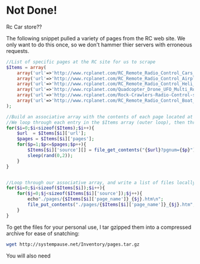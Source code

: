 # Not Done!

Rc Car store??

The following snippet pulled a variety of pages from the RC web site. We only want to do this once, so we don't hammer thier servers with erroneous requests. 

```php
//List of specific pages at the RC site for us to scrape
$Items = array(
	array('url'=>'http://www.rcplanet.com/RC_Remote_Radio_Control_Cars_Truck_s/364.htm','pages'=> 33,"page_name"=>"cars_trucks"),
	array('url'=>'http://www.rcplanet.com/RC_Remote_Radio_Control_Airplane_Planes_s/368.htm','pages'=>  19,"page_name"=>"airplanes"),
	array('url'=>'http://www.rcplanet.com/RC_Remote_Radio_Control_Heli_Helicopter_s/367.htm','pages'=> 6,"page_name"=>"helicopters"),
	array('url'=>'http://www.rcplanet.com/Quadcopter_Drone_UFO_Multi_Rotor_s/6266.htm','pages'=> 2,"page_name"=>"ufos"),
	array('url'=>'http://www.rcplanet.com/Rock-Crawlers-Radio-Control-s/6265.htm','pages'=> 2,"page_name"=>"crawlers"),
	array('url'=>'http://www.rcplanet.com/RC_Remote_Radio_Control_Boat_s/369.htm','pages'=> 3,"page_name"=>"boats")
);

//Build an associative array with the contents of each page located at the 'source' key in that row.
//We loop through each entry in the $Items array (outer loop), then through each 'page' for that item (inner loop).
for($i=0;$i<sizeof($Items);$i++){
    $url  = $Items[$i]['url'];
	$pages = $Items[$i]['pages'];
	for($p=1;$p<=$pages;$p++){
		$Items[$i]['source'][] = file_get_contents("{$url}?pgnum={$p}");
		sleep(rand(0,2));
	}
}


//Loop through our associative array, and write a list of files locally for us to "parse" for our database.
for($i=0;$i<sizeof($Items[$i]);$i++){
	for($j=0;$j<sizeof($Items[$i]['source']);$j++){
	    echo"./pages/{$Items[$i]['page_name']}_{$j}.htm\n";
		file_put_contents("./pages/{$Items[$i]['page_name']}_{$j}.htm",$Items[$i]['source'][$j]);
	}
}
```
To get the files for your personal use, I tar gzipped them into a compressed archive for ease of snatching:

```bash
wget http://systempause.net/Inventory/pages.tar.gz
```

You will also need 
